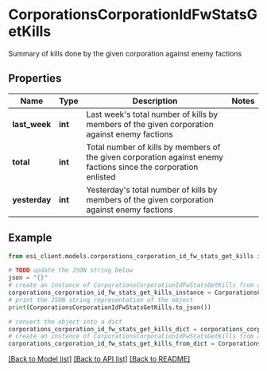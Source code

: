 # CorporationsCorporationIdFwStatsGetKills

Summary of kills done by the given corporation against enemy factions

## Properties

Name | Type | Description | Notes
------------ | ------------- | ------------- | -------------
**last_week** | **int** | Last week&#39;s total number of kills by members of the given corporation against enemy factions | 
**total** | **int** | Total number of kills by members of the given corporation against enemy factions since the corporation enlisted | 
**yesterday** | **int** | Yesterday&#39;s total number of kills by members of the given corporation against enemy factions | 

## Example

```python
from esi_client.models.corporations_corporation_id_fw_stats_get_kills import CorporationsCorporationIdFwStatsGetKills

# TODO update the JSON string below
json = "{}"
# create an instance of CorporationsCorporationIdFwStatsGetKills from a JSON string
corporations_corporation_id_fw_stats_get_kills_instance = CorporationsCorporationIdFwStatsGetKills.from_json(json)
# print the JSON string representation of the object
print(CorporationsCorporationIdFwStatsGetKills.to_json())

# convert the object into a dict
corporations_corporation_id_fw_stats_get_kills_dict = corporations_corporation_id_fw_stats_get_kills_instance.to_dict()
# create an instance of CorporationsCorporationIdFwStatsGetKills from a dict
corporations_corporation_id_fw_stats_get_kills_from_dict = CorporationsCorporationIdFwStatsGetKills.from_dict(corporations_corporation_id_fw_stats_get_kills_dict)
```
[[Back to Model list]](../README.md#documentation-for-models) [[Back to API list]](../README.md#documentation-for-api-endpoints) [[Back to README]](../README.md)


